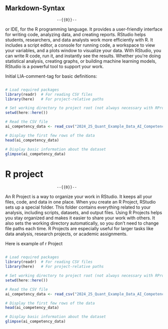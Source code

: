 <!--

author:   Masub Makhdoom
email:    masub.makhdoom@ovgu.de
date:     29/04/2025
version:  31.0.0
language: en
narrator: UK English Female

repository: https://github.com/LiaScript/docs

logo:     img/logo.png

comment:  This document shall provide an entire compendium and course on the
          development of Open-courSes with [LiaScript](https://LiaScript.github.io).
          As the language and the systems grows, also this document will be updated.
          Feel free to fork or copy it, translations are very welcome...

script:   https://cdn.jsdelivr.net/chartist.js/latest/chartist.min.js
          https://felixhao28.github.io/JSCPP/dist/JSCPP.es5.min.js

link:     https://cdn.jsdelivr.net/chartist.js/latest/chartist.min.css

link:     https://cdnjs.cloudflare.com/ajax/libs/animate.css/4.1.1/animate.min.css

import:   https://raw.githubusercontent.com/liaTemplates/ABCjs/main/README.md

link:     https://fonts.googleapis.com/css2?family=Noto+Sans+Egyptian+Hieroglyphs
          https://fonts.googleapis.com/css2?family=Noto+Sans+Ogham

font:     Noto Sans Egyptian Hieroglyphs, Noto Sans Ogham
-->

## Markdown-Syntax

                           --{{0}}--
 or IDE, for the R programming language. It provides a user-friendly interface for writing code, analyzing data, and creating reports. RStudio helps students, researchers, and data analysts work more efficiently with R.
It includes a script editor, a console for running code, a workspace to view your variables, and a plots window to visualize your data. With RStudio, you can write R code, run it, and instantly see the results.
Whether you're doing statistical analysis, creating graphs, or building machine learning models, RStudio is a powerful tool to support your work.

Initial LIA-comment-tag for basic definitions:


```r

# Load required packages
library(readr)  # For reading CSV files
library(here)   # For project-relative paths

# Set working directory to project root (not always necessary with RProject, but good practice)
setwd(here::here())

# Read the CSV file
ai_competency_data <- read_csv("2024_25_Quant_Example_Data_AI_Competency.csv")

# Display the first few rows of the data
head(ai_competency_data)

# Display basic information about the dataset
glimpse(ai_competency_data)

```
# R project

                           --{{0}}--
An R Project is a way to organize your work in RStudio. It keeps all your files, code, and data in one place.
When you create an R Project, RStudio sets up a special folder. This folder contains everything related to your analysis, including scripts, datasets, and output files.
Using R Projects helps you stay organized and makes it easier to share your work with others. It also sets the working directory automatically, so you don’t need to change file paths each time.
R Projects are especially useful for larger tasks like data analysis, research projects, or academic assignments.

Here is example of r Project

```r

# Load required packages
library(readr)  # For reading CSV files
library(here)   # For project-relative paths

# Set working directory to project root (not always necessary with RProject, but good practice)
setwd(here::here())

# Read the CSV file
ai_competency_data <- read_csv("2024_25_Quant_Example_Data_AI_Competency.csv")

# Display the first few rows of the data
head(ai_competency_data)

# Display basic information about the dataset
glimpse(ai_competency_data)

```

